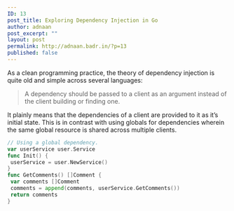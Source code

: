 ```yaml
---
ID: 13
post_title: Exploring Dependency Injection in Go
author: adnaan
post_excerpt: ""
layout: post
permalink: http://adnaan.badr.in/?p=13
published: false
---
```

As a clean programming practice, the theory of dependency injection is quite old and simple across several languages: 

> A dependency should be passed to a client as an argument instead of the client building or finding one.

It plainly means that the dependencies of a client are provided to it as it’s initial state. 
This is in contrast with using globals for dependencies wherein the same global resource is shared across multiple clients.

```go
// Using a global dependency. 
var userService user.Service
func Init() {
 userService = user.NewService()
}
func GetComments() []Comment {
 var comments []Comment
 comments = append(comments, userService.GetComments())
 return comments
}
```